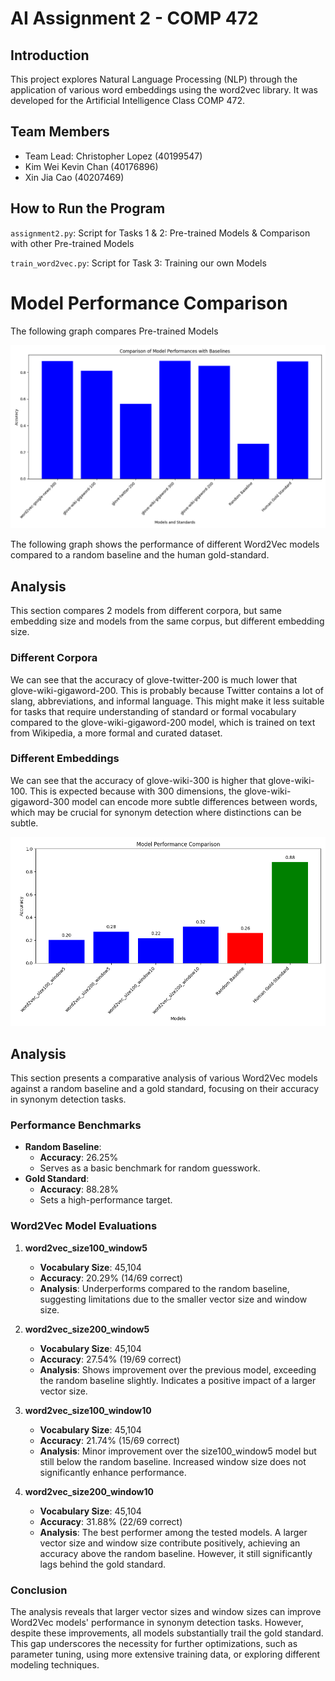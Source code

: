 # AI Assignment 2 - COMP 472

## Introduction
This project explores Natural Language Processing (NLP) through the application of various word embeddings using the word2vec library. It was developed for the Artificial Intelligence Class COMP 472.

## Team Members
- Team Lead: Christopher Lopez (40199547)
- Kim Wei Kevin Chan (40176896)
- Xin Jia Cao (40207469)

## How to Run the Program
`assignment2.py`: Script for Tasks 1 & 2: Pre-trained Models & Comparison with other Pre-trained Models

`train_word2vec.py`: Script for Task 3: Training our own Models

# Model Performance Comparison

The following graph compares Pre-trained Models

![Model Comparison Graph](model_performance_comparison.png)

The following graph shows the performance of different Word2Vec models compared to a random baseline and the human gold-standard.

## Analysis

This section compares 2 models from different corpora, but same embedding size and  models from the same corpus, but different embedding size.

### Different Corpora
We can see that the accuracy of glove-twitter-200 is much lower that glove-wiki-gigaword-200. This is probably because Twitter contains a lot of slang, abbreviations, and informal language. This might make it less suitable for tasks that require understanding of standard or formal vocabulary compared to the glove-wiki-gigaword-200 model, which is trained on text from Wikipedia, a more formal and curated dataset.

### Different Embeddings
We can see that the accuracy of glove-wiki-300 is higher that glove-wiki-100. This is expected because with 300 dimensions, the glove-wiki-gigaword-300 model can encode more subtle differences between words, which may be crucial for synonym detection where distinctions can be subtle.



![Model Comparison Graph](model_comparison.png)

## Analysis

This section presents a comparative analysis of various Word2Vec models against a random baseline and a gold standard, focusing on their accuracy in synonym detection tasks.

### Performance Benchmarks
- **Random Baseline**: 
  - **Accuracy**: 26.25%
  - Serves as a basic benchmark for random guesswork.
- **Gold Standard**:
  - **Accuracy**: 88.28%
  - Sets a high-performance target.

### Word2Vec Model Evaluations

1. **word2vec_size100_window5**
   - **Vocabulary Size**: 45,104
   - **Accuracy**: 20.29% (14/69 correct)
   - **Analysis**: Underperforms compared to the random baseline, suggesting limitations due to the smaller vector size and window size.

2. **word2vec_size200_window5**
   - **Vocabulary Size**: 45,104
   - **Accuracy**: 27.54% (19/69 correct)
   - **Analysis**: Shows improvement over the previous model, exceeding the random baseline slightly. Indicates a positive impact of a larger vector size.

3. **word2vec_size100_window10**
   - **Vocabulary Size**: 45,104
   - **Accuracy**: 21.74% (15/69 correct)
   - **Analysis**: Minor improvement over the size100_window5 model but still below the random baseline. Increased window size does not significantly enhance performance.

4. **word2vec_size200_window10**
   - **Vocabulary Size**: 45,104
   - **Accuracy**: 31.88% (22/69 correct)
   - **Analysis**: The best performer among the tested models. A larger vector size and window size contribute positively, achieving an accuracy above the random baseline. However, it still significantly lags behind the gold standard.

### Conclusion
The analysis reveals that larger vector sizes and window sizes can improve Word2Vec models' performance in synonym detection tasks. However, despite these improvements, all models substantially trail the gold standard. This gap underscores the necessity for further optimizations, such as parameter tuning, using more extensive training data, or exploring different modeling techniques.
